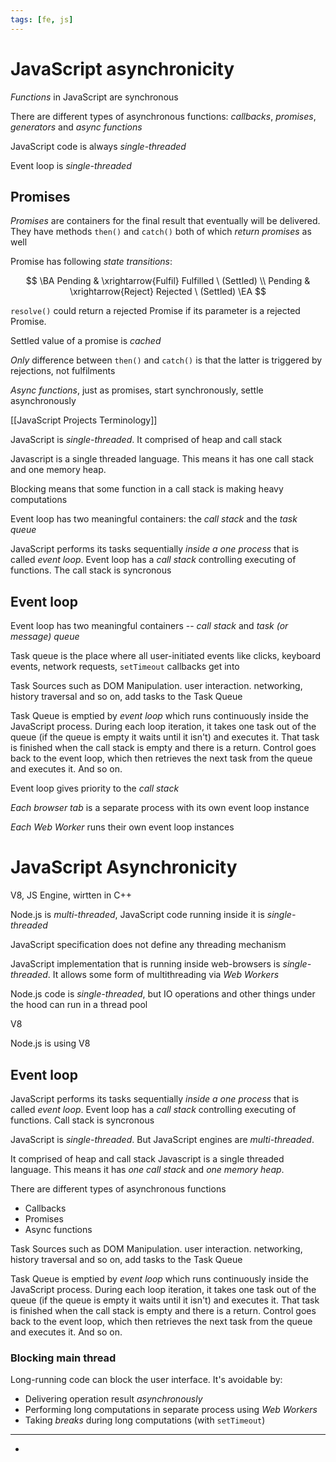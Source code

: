```yaml
---
tags: [fe, js]
---
```


# JavaScript asynchronicity

_Functions_ in JavaScript are synchronous

There are different types of asynchronous functions: _callbacks_, _promises_, _generators_ and _async functions_

JavaScript code is always _single-threaded_

Event loop is _single-threaded_

## Promises

_Promises_ are containers for the final result that eventually will be delivered.
They have methods `then()` and `catch()` both of which _return promises_ as well

Promise has following _state transitions_:

$$
\BA
Pending & \xrightarrow{Fulfil} Fulfilled \ (Settled) \\
Pending & \xrightarrow{Reject} Rejected \ (Settled)
\EA
$$

`resolve()` could return a rejected Promise if its parameter is a rejected Promise.

Settled value of a promise is _cached_

_Only_ difference between `then()` and `catch()` is that the latter is triggered by rejections, not fulfilments

_Async functions_, just as promises, start synchronously, settle asynchronously

[[JavaScript Projects Terminology]]

JavaScript is _single-threaded_. It comprised of heap and call stack

Javascript is a single threaded language. This means it has one call stack and one memory heap.

Blocking means that some function in a call stack is making heavy computations

Event loop has two meaningful containers: the *call stack* and the *task queue*

JavaScript performs its tasks sequentially _inside a one process_ that is called _event loop_. Event loop has a _call stack_ controlling executing of functions. The call stack is syncronous

## Event loop

<!--
#todo How does it work?
-->

Event loop has two meaningful containers -- _call stack_ and _task (or message) queue_

Task queue is the place where all user-initiated events like clicks, keyboard events, network requests, `setTimeout` callbacks get into

Task Sources such as DOM Manipulation. user interaction. networking, history traversal and so on, add tasks to the Task Queue

Task Queue is emptied by _event loop_ which runs continuously inside the JavaScript process. During each loop iteration, it takes one task out of the queue (if the queue is empty it waits until it isn't) and executes it. That task is finished when the call stack is empty and there is a return. Control goes back to the event loop, which then retrieves the next task from the queue and executes it. And so on.

Event loop gives priority to the _call stack_

_Each browser tab_ is a separate process with its own event loop instance

_Each Web Worker_ runs their own event loop instances

# JavaScript Asynchronicity

V8, JS Engine, wirtten in C++

Node.js is _multi-threaded_, JavaScript code running inside it is _single-threaded_

JavaScript specification does not define any threading mechanism

JavaScript implementation that is running inside web-browsers is _single-threaded_. It allows some form of multithreading via _Web Workers_

Node.js code is _single-threaded_, but IO operations and other things under the hood can run in a thread pool

V8

Node.js is using V8

## Event loop

JavaScript performs its tasks sequentially _inside a one process_ that is called _event loop_. Event loop has a _call stack_ controlling executing of functions. Call stack is syncronous

JavaScript is _single-threaded_. But JavaScript engines are _multi-threaded_.

It comprised of heap and call stack
Javascript is a single threaded language. This means it has _one call stack_ and _one memory heap_.

There are different types of asynchronous functions

- Callbacks
- Promises
- Async functions

<!--

Each task is always finished before the next task is executed

Delivering asynchronous results
Events
Callbacks
Promises

-->

Task Sources such as DOM Manipulation. user interaction. networking, history traversal and so on, add tasks to the Task Queue

Task Queue is emptied by _event loop_ which runs continuously inside the JavaScript process. During each loop iteration, it takes one task out of the queue (if the queue is empty it waits until it isn't) and executes it. That task is finished when the call stack is empty and there is a return. Control goes back to the event loop, which then retrieves the next task from the queue and executes it. And so on.

### Blocking main thread

Long-running code can block the user interface. It's avoidable by:

- Delivering operation result _asynchronously_
- Performing long computations in separate process using _Web Workers_
- Taking _breaks_ during long computations (with `setTimeout`)

<!--
Модель памяти?

# Однопоточность JavaScript


> So how do we get asynchronous code with Javascript then?
> Well, we can thank the Javascript engine (V8, Spidermonkey, JavaScriptCore, etc...) for that, which has Web API that handle these tasks in the background. The call stack recognizes functions of the Web API and hands them off to be handled by the browser.[^1]

То есть нужно благодарить Web API, все асинхронные задачи выполняет браузер (или внутренние библиотеки Node.js), а не JavaScript
-->

---

- 

<!--
* Как устроен Event Loop?
** Rewatch Sorax Spotlight
** Read Streams Handbook



## Asynchronicity

- [[Event loop]]
- [[Promises]]
- Timers

#### So, now, we have 5 ways of controlling code flow:

1.  **Vanilla**. Lots of callbacks. Poor error handling.
1.  **Promises**. Reduces nesting. Separates success and error callbacks.
1.  **Rx Observables**. Promises with more chaining. Looks more familiar to
    functional programmers.
1.  **Fibers**. Linearizes callbacks. Only works server-side in Node. Meteor and
    others took this approach. This basically allows you to write async code as
    if it were synchronous. I couldn't figure out how they worked until I just
    now when I realized it's actually a C extension.
1.  **ES6 generators & async/await**. Like fibers. Works in Node 0.11 w/ special
    flag. Might work in Firefox. Should be supported by all browsers eventually.
    Supported now through an ES6 transpiler/shim which probably introduces
    significant overhead to make work. Good error handling.
-->

<!--
## Blocking the main thread

Long-running code can block the user interface. Avoid it by:

- Delivering operation result *asynchronously*
- Performing long computations in separate process using *Web Workers*
- Taking *breaks* during long computations

Each task is always finished before the next task is executed

Delivering asynchronous results
Events
Callbacks
Promises

## Как работает Event Loop?

Должно быть простое объяснение, начнем

> Движок браузера выполняет JavaScript в одном потоке. Он не может поставить обработку события на паузу, переключиться на другое событие, а после — возобновить выполнение первого. Все события обрабатываются последовательно и каждое — до победного конца.[^1]

Хорошо, у нас есть только один поток. *А что насчет веб-воркеров?*

> Для вышеописанного потока выделяется область памяти — **стэк**, где хранятся фреймы (аргументы, локальные переменные) вызываемых функций.
> Список событий, подлежащих обработке формируют **очередь событий**. Когда стек освобождается, движок может обрабатывать событие из очереди. Координирование этого процесса и происходит в event loop.

[[Какие события происходят в браузере|Какие события происходят в браузере?]]
Не очень понятно

неблокирующий non-blocking
однопоточный single-threaded



[^1]: [JavaScript event loop в картинках](https://medium.com/@pavelbely/javascript-event-loop-%D0%B2-%D0%BA%D0%B0%D1%80%D1%82%D0%B8%D0%BD%D0%BA%D0%B0%D1%85-%D1%87%D0%B0%D1%81%D1%82%D1%8C-1-a19e4d99f242#:~:text=%D0%98%D1%82%D0%B0%D0%BA%2C%20event%20loop%2C%20%D0%B8%D0%BB%D0%B8%20%D0%B8%D0%BD%D0%B0%D1%87%D0%B5,%D0%B8%20%D0%BA%D0%B0%D0%B6%D0%B4%D0%BE%D0%B5%20%E2%80%94%20%D0%B4%D0%BE%20%D0%BF%D0%BE%D0%B1%D0%B5%D0%B4%D0%BD%D0%BE%D0%B3%D0%BE%20%D0%BA%D0%BE%D0%BD%D1%86%D0%B0)


Модель памяти?

# Однопоточность JavaScript

> So how do we get asynchronous code with Javascript then?
> Well, we can thank the Javascript engine (V8, Spidermonkey, JavaScriptCore, etc...) for that, which has Web API that handle these tasks in the background. The call stack recognizes functions of the Web API and hands them off to be handled by the browser.[^1]

То есть нужно благодарить Web API, все асинхронные задачи выполняет браузер (или внутренние библиотеки Node.js), а не JavaScript

* Как устроен Event Loop?
** Rewatch Sorax Spotlight
** Read Streams Handbook

## V8

- Ignition, JS Interpreter
- TurboGan, JS Compiler

---

- JavaScript runtime
    - Heap
    - Call Stack
- Event Loop
- Callback Queue
- Web APis
-->

